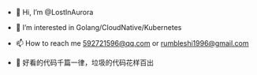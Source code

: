 - 👋 Hi, I’m @LostInAurora
- 👀 I’m interested in Golang/CloudNative/Kubernetes
- 📫 How to reach me 592721596@qq.com or rumbleshi1996@gmail.com



- 🥸 好看的代码千篇一律，垃圾的代码花样百出

<!---
LostInAurora/LostInAurora is a ✨ special ✨ repository because its `README.md` (this file) appears on your GitHub profile.
You can click the Preview link to take a look at your changes.
--->
